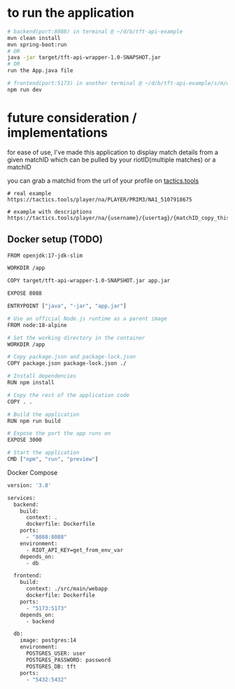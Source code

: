 # to run the application
```bash
# backend(port:8088) in terminal @ ~/d/b/tft-api-example
mvn clean install
mvn spring-boot:run
# OR
java -jar target/tft-api-wrapper-1.0-SNAPSHOT.jar
# OR 
run the App.java file

# frontend(port:5173) in another terminal @ ~/d/b/tft-api-example/s/m/webapp
npm run dev
```

# future consideration / implementations

for ease of use, I've made this application to display match details from a given matchID which can be pulled by your riotID(multiple matches) or a matchID

you can grab a matchid from the url of your profile on [tactics.tools](https://tactics.tools/player/na/)

```
# real example
https://tactics.tools/player/na/PLAYER/PRIM3/NA1_5107918675

# example with descriptions
https://tactics.tools/player/na/{username}/{usertag}/{matchID_copy_this}
```

## Docker setup (TODO)

```bash
FROM openjdk:17-jdk-slim

WORKDIR /app

COPY target/tft-api-wrapper-1.0-SNAPSHOT.jar app.jar

EXPOSE 8088

ENTRYPOINT ["java", "-jar", "app.jar"]
```

```bash
# Use an official Node.js runtime as a parent image
FROM node:18-alpine

# Set the working directory in the container
WORKDIR /app

# Copy package.json and package-lock.json
COPY package.json package-lock.json ./

# Install dependencies
RUN npm install

# Copy the rest of the application code
COPY . .

# Build the application
RUN npm run build

# Expose the port the app runs on
EXPOSE 3000

# Start the application
CMD ["npm", "run", "preview"]
```

Docker Compose
```bash
version: '3.8'

services:
  backend:
    build:
      context: .
      dockerfile: Dockerfile
    ports:
      - "8088:8088"
    environment:
      - RIOT_API_KEY=get_from_env_var
    depends_on:
      - db

  frontend:
    build:
      context: ./src/main/webapp
      dockerfile: Dockerfile
    ports:
      - "5173:5173"
    depends_on:
      - backend

  db:
    image: postgres:14
    environment:
      POSTGRES_USER: user
      POSTGRES_PASSWORD: password
      POSTGRES_DB: tft
    ports:
      - "5432:5432"
```

